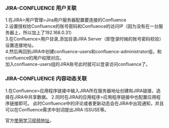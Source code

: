 
### JIRA-CONFLUENCE 用户关联
1.在JIRA>用户管理>Jira用户服务器配置要连接的Confluence  
2.设置授权给Confluence的账号密码和Confluence的访问IP（因为没有在一台服务器上，所以加上了192.168.0.31）  
3.在Confluence>用户目录,添加目录JIRA Server（即登录时候的账号密码校验）设置连接地址。  
4.然后再回到JIRA中创建confluence-users和confluence-administrator组，和confluence的用户权限对应。  
加入confluence-users组的JIRA账号此时就可以登录访问confluence了。  

### JIRA-CONFLUENCE  内容动态关联
1.在Confluence>应用程序链接中输入JIRA所在服务器地址创建和JIRA链接，选择在JIRA中共享数据。
2.同时在JIRA的应用程序>应用程序链接中也配置应用程序链接即可。
此时Confluence中的评论或者更新动态会在JIRA中出现通知，并且可以在Confluence需求中划词提出JIRA ISSUSE等。


官方[使用学习视频地址](http://www.confluence.cn/pages/viewpage.action?pageId=1671314)。

